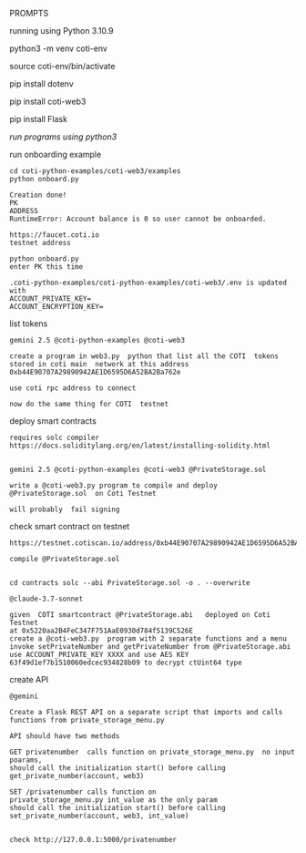 PROMPTS

running using Python 3.10.9

python3 -m venv coti-env

source coti-env/bin/activate

pip install dotenv

pip install coti-web3

pip install Flask

*run programs using python3*


run onboarding example
```
cd coti-python-examples/coti-web3/examples         
python onboard.py

Creation done!
PK
ADDRESS
RuntimeError: Account balance is 0 so user cannot be onboarded.

https://faucet.coti.io
testnet address

python onboard.py
enter PK this time

.coti-python-examples/coti-python-examples/coti-web3/.env is updated with
ACCOUNT_PRIVATE_KEY=
ACCOUNT_ENCRYPTION_KEY=
```


list tokens

```
gemini 2.5 @coti-python-examples @coti-web3

create a program in web3.py  python that list all the COTI  tokens stored in coti main  network at this address 
0xb44E90707A29890942AE1D6595D6A52BA2Ba762e

use coti rpc address to connect
````

```
now do the same thing for COTI  testnet
````

deploy smart contracts

```
requires solc compiler
https://docs.soliditylang.org/en/latest/installing-solidity.html


gemini 2.5 @coti-python-examples @coti-web3 @PrivateStorage.sol

write a @coti-web3.py program to compile and deploy @PrivateStorage.sol  on Coti Testnet

will probably  fail signing
```

check smart contract on  testnet

```
https://testnet.cotiscan.io/address/0xb44E90707A29890942AE1D6595D6A52BA2Ba762e
```

```
compile @PrivateStorage.sol 


cd contracts solc --abi PrivateStorage.sol -o . --overwrite

@claude-3.7-sonnet

given  COTI smartcontract @PrivateStorage.abi   deployed on Coti Testnet 
at 0x5220aa2B4FeC347F751AaE0930d784f5139C526E
create a @coti-web3.py  program with 2 separate functions and a menu 
invoke setPrivateNumber and getPrivateNumber from @PrivateStorage.abi 
use ACCOUNT_PRIVATE_KEY XXXX and use AES KEY 63f49d1ef7b1510060edcec934828b09 to decrypt ctUint64 type

```


create API

```
@gemini

Create a Flask REST API on a separate script that imports and calls functions from private_storage_menu.py

API should have two methods

GET privatenumber  calls function on private_storage_menu.py  no input poarams, 
should call the initialization start() before calling 
get_private_number(account, web3)

SET /privatenumber calls function on 
private_storage_menu.py int_value as the only param 
should call the initialization start() before calling 
set_private_number(account, web3, int_value)


check http://127.0.0.1:5000/privatenumber
```




